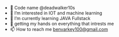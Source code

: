 - 👋 Code name  @deadwalker10s
- 👀 I’m interested in IOT and machine learning
- 🌱 I’m currently learning JAVA Fullstack
- 💞️ getting my hands on everything that intrests me
- 📫 How to reach me benvarkey100@gmail.com

<!---
deadwalker10s/deadwalker10s is a ✨ special ✨ repository because its `README.md` (this file) appears on your GitHub profile.
You can click the Preview link to take a look at your changes.
--->
